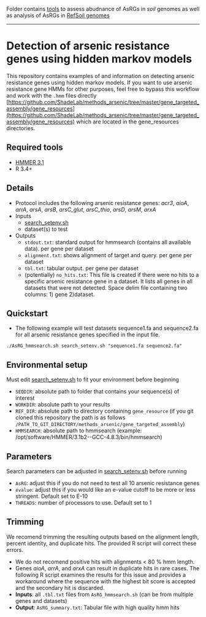 Folder contains [tools](https://github.com/ShadeLab/meta_arsenic/tree/master/HMM_search/bin) to assess abudnance of AsRGs in *soil* genomes as well as analysis of AsRGs in [RefSoil genomes](https://github.com/ShadeLab/meta_arsenic/tree/master/HMM_search/RefSoil_HMM_search)

---

# Detection of arsenic resistance genes using hidden markov models
This repository contains examples of and information on detecting arsenic resistance genes using hidden markov models. If you want to use arsenic resistance gene HMMs for other purposes, feel free to bypass this workflow and work with the `.hmm` files directly [https://github.com/ShadeLab/methods_arsenic/tree/master/gene_targeted_assembly/gene_resources](https://github.com/ShadeLab/methods_arsenic/tree/master/gene_targeted_assembly/gene_resources) which are located in the gene_resources directories. 

## Required tools
* [HMMER 3.1](http://hmmer.org/download.html)
* R 3.4+

## Details 
* Protocol includes the following arsenic resistance genes: _acr3_, _aioA_, _arrA_, _arsA_, _arsB_, _arsC_glut_, _arsC_thio_, _arsD_, _arsM_, _arxA_
* Inputs 
  * [search_setenv.sh](https://github.com/ShadeLab/methods_arsenic/blob/master/gene_search/bin/search_setenv.sh) 
  * dataset(s) to test
* Outputs 
  * `stdout.txt`: standard output for hmmsearch (contains all available data). per gene per dataset
  * `alignment.txt`: shows alignment of target and query. per gene per dataset
  * `tbl.txt`: tabular output. per gene per dataset
  * (potentially) `no_hits.txt`: This file is created if there were no hits to a specific arsenic resistance gene in a dataset. It lists all genes in all datasets that were not detected. Space delim file containing two columns: 1) gene 2)dataset.

## Quickstart 
* The following example will test datasets sequence1.fa and sequence2.fa for all arsenic resistance genes specified in the input file.
```
./AsRG_hmmsearch.sh search_setenv.sh "sequence1.fa sequence2.fa"
```

## Environmental setup 
Must edit [search_setenv.sh](https://github.com/ShadeLab/methods_arsenic/blob/master/gene_search/bin/search_setenv.sh) to fit your environment before beginning
   * `SEQDIR`: absolute path to folder that contains your sequence(s) of interest
   * `WORKDIR`: absolute path to your results
   * `REF_DIR`: absolute path to directory containing `gene_resource` (if you git cloned this repository the path is as follows `/PATH_TO_GIT_DIRECTORY/methods_arsenic/gene_targeted_assembly`)
   * `HMMSEARCH`: absolute path to hmmsearch (example: /opt/software/HMMER/3.1b2--GCC-4.8.3/bin/hmmsearch)

## Parameters
Search parameters can be adjusted in [search_setenv.sh](https://github.com/ShadeLab/methods_arsenic/blob/master/gene_search/bin/search_setenv.sh) before running

   * `AsRG`: adjust this if you do not need to test all 10 arsenic resistance genes
   * `evalue`: adjust this if you would like an e-value cutoff to be more or less stringent. Default set to E-10
   * `THREADS`: number of processors to use. Default set to 1
   
## Trimming
We recomend trimming the resulting outputs based on the alignment length, percent identity, and duplicate hits. The provided R script will correct these errors. 
* We do not recomend positive hits with alignments < 80 % hmm length. 
* Genes _aioA_, _arrA_, and _arxA_ can result in duplicate hits in rare cases. The following R script examines the results for this issue and provides a workaround where the sequence with the highest bit score is accepted and the secondary hit is discarded. 
* __Inputs__: all `.tbl.txt` files from `AsRG_hmmsearch.sh` (can be from multiple genes and datasets)
* __Output__: `AsRG_summary.txt`: Tabular file with high quality hmm hits

